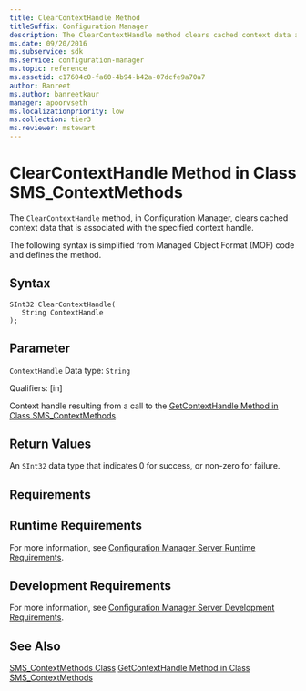 ```yaml
---
title: ClearContextHandle Method
titleSuffix: Configuration Manager
description: The ClearContextHandle method clears cached context data associated with the specified context handle.
ms.date: 09/20/2016
ms.subservice: sdk
ms.service: configuration-manager
ms.topic: reference
ms.assetid: c17604c0-fa60-4b94-b42a-07dcfe9a70a7
author: Banreet
ms.author: banreetkaur
manager: apoorvseth
ms.localizationpriority: low
ms.collection: tier3
ms.reviewer: mstewart
---
```

# ClearContextHandle Method in Class SMS_ContextMethods
The `ClearContextHandle` method, in Configuration Manager, clears cached context data that is associated with the specified context handle.

 The following syntax is simplified from Managed Object Format (MOF) code and defines the method.

## Syntax

```
SInt32 ClearContextHandle(
   String ContextHandle
);
```

## Parameter
 `ContextHandle`
 Data type: `String`

 Qualifiers: [in]

 Context handle resulting from a call to the [GetContextHandle Method in Class SMS_ContextMethods](../../../develop/reference/misc/getcontexthandle-method-in-class-sms_contextmethods.md).

## Return Values
 An `SInt32` data type that indicates 0 for success, or non-zero for failure.

## Requirements

## Runtime Requirements
 For more information, see [Configuration Manager Server Runtime Requirements](../../../develop/core/reqs/server-runtime-requirements.md).

## Development Requirements
 For more information, see [Configuration Manager Server Development Requirements](../../../develop/core/reqs/server-development-requirements.md).

## See Also
 [SMS_ContextMethods Class](../../../develop/reference/misc/sms_contextmethods-server-wmi-class.md)
 [GetContextHandle Method in Class SMS_ContextMethods](../../../develop/reference/misc/getcontexthandle-method-in-class-sms_contextmethods.md)
